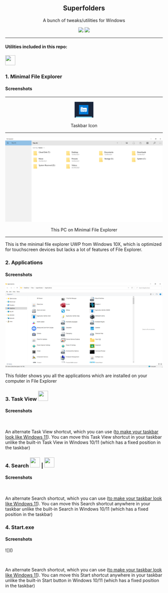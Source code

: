  
<h2 align="center">Superfolders</h2>
  
<p align="center">A bunch of tweaks/utilities for Windows</p>

<p align="center">
<img src="https://img.shields.io/github/v/release/pronoy2108/Superfolders?label=version">
<img src="https://img.shields.io/github/downloads/pronoy2108/superfolders/total">
</p>
<hr/>
  
#### Utilities included in this repo:
<code><img width="32" height="32" src="https://raw.githubusercontent.com/pronoy2108/Superfolders/main/Minimal%20File%20Explorer.ico"></code> <h3>1. Minimal File Explorer</h3> 

<h4>Screenshots</h4>

---
<center>
 
 ![](https://raw.githubusercontent.com/pronoy2108/Superfolders/main/10x-explorer_tskicon.png)

</center>
<center>Taskbar Icon</center>

---

<center>
 
 ![](https://raw.githubusercontent.com/pronoy2108/Superfolders/main/10x-explorer_thispc.png)

</center>
<center>
 This PC on Minimal File Explorer
</center>

---

This is the minimal file explorer UWP from Windows 10X, which is optimized for touchscreen devices but lacks a lot of features of File Explorer. 

### 2. Applications

<h4>Screenshots</h4>

![](https://raw.githubusercontent.com/pronoy2108/Superfolders/main/applications_folder.png)

This folder shows you all the applications which are installed on your computer in File Explorer

### 3. Task View <code><img width="32" height="32" src="https://raw.githubusercontent.com/pronoy2108/Superfolders/main/taskview-right.ico"></code>

<h4>Screenshots</h4>


<center>
 
 ![]()

</center>

An alternate Task View shortcut, which you can use ([to make your taskbar look like Windows 11](https://gist.github.com/pronoy2108/dcac79274d33b6f127fa5e2a4aa633f5)). You can move this Task View shortcut in your taskbar unlike the built-in Task View in Windows 10/11 (which has a fixed position in the taskbar)

### 4. Search <code><img width="32" height="32" src="https://raw.githubusercontent.com/pronoy2108/Superfolders/main/search-dark.ico"></code> | <code><img width="32" height="32" src="https://raw.githubusercontent.com/pronoy2108/Superfolders/main/search.ico"></code>

<h4>Screenshots</h4>


<center>
 
 ![]()

</center>

An alternate Search shortcut, which you can use ([to make your taskbar look like Windows 11](https://gist.github.com/pronoy2108/dcac79274d33b6f127fa5e2a4aa633f5)). You can move this Search shortcut anywhere in your taskbar unlike the built-in Search in Windows 10/11 (which has a fixed position in the taskbar)

### 4. Start.exe

<h4>Screenshots</h4>
![]()

<center>
 
 ![]()

</center>

An alternate Search shortcut, which you can use ([to make your taskbar look like Windows 11](https://gist.github.com/pronoy2108/dcac79274d33b6f127fa5e2a4aa633f5)). You can move this Start shortcut anywhere in your taskbar unlike the built-in Start button in Windows 10/11 (which has a fixed position in the taskbar)
